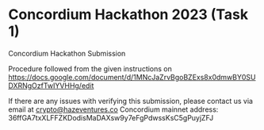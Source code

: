 # Concordium Hackathon 2023 (Task 1)
Concordium Hackathon Submission

Procedure followed from the given instructions on https://docs.google.com/document/d/1MNcJaZrvBgoBZExs8x0dmwBY0SUDXRNgOzfTwIYVHHg/edit

If there are any issues with verifying this submission, please contact us via email at crypto@hazeventures.co
Concordium mainnet address: 36ffGA7txXLFFZKDodisMaDAXsw9y7eFgPdwssKsC5gPuyjZFJ
